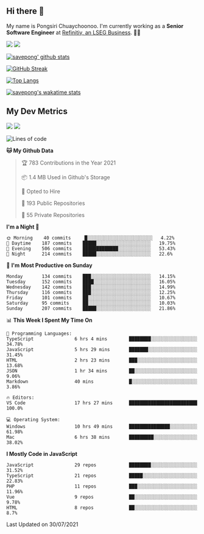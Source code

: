 ## Hi there 👋

My name is Pongsiri Chuaychoonoo. I'm currently working as a **Senior Software Engineer** at [Refinitiv, an LSEG Business](https://www.refinitiv.com). 👨‍💻

[<img src="https://img.shields.io/badge/savepong.com-%230077B5.svg?&style=for-the-badge&color=81e6d9" />](https://savepong.com)
[<img src="https://img.shields.io/badge/linkedin-%230077B5.svg?&style=for-the-badge&logo=linkedin&logoColor=white" />](https://www.linkedin.com/in/savepong)

[![savepong' github stats](https://github-readme-stats.vercel.app/api?username=savepong&show_icons=true&count_private=true&theme=gotham&hide_border=true&bg_color=00000000&text_color=768390FF)](https://savepong.com/posts/stats)

[![GitHub Streak](https://github-readme-streak-stats.herokuapp.com?user=savepong&theme=gotham&hide_border=true&background=00000000&dates=768390FF)](https://savepong.com/posts/stats)

[![Top Langs](https://github-readme-stats.vercel.app/api/top-langs/?username=savepong&layout=compact&langs_count=10&theme=gotham&hide_border=true&bg_color=00000000&text_color=768390FF)](https://savepong.com/posts/stats)

[![savepong's wakatime stats](https://github-readme-stats.vercel.app/api/wakatime?username=@savepong&layout=default&theme=gotham&hide_border=true&bg_color=00000000&text_color=768390FF)](https://savepong.com/posts/stats)

## My Dev Metrics

[![](https://komarev.com/ghpvc/?username=savepong&color=blue&label=Profile%20Views)](https://github.com/savepong)
[![](https://img.shields.io/github/followers/savepong?label=GitHub%20Followers)](https://github.com/savepong)

<!--START_SECTION:waka-->
![Lines of code](https://img.shields.io/badge/From%20Hello%20World%20I%27ve%20Written-9.1%20million%20lines%20of%20code-blue)

**🐱 My Github Data** 

> 🏆 783 Contributions in the Year 2021
 > 
> 📦 1.4 MB Used in Github's Storage 
 > 
> 💼 Opted to Hire
 > 
> 📜 193 Public Repositories 
 > 
> 🔑 55 Private Repositories  
 > 
**I'm a Night 🦉** 

```text
🌞 Morning    40 commits     █░░░░░░░░░░░░░░░░░░░░░░░░   4.22% 
🌆 Daytime    187 commits    █████░░░░░░░░░░░░░░░░░░░░   19.75% 
🌃 Evening    506 commits    █████████████░░░░░░░░░░░░   53.43% 
🌙 Night      214 commits    █████░░░░░░░░░░░░░░░░░░░░   22.6%

```
📅 **I'm Most Productive on Sunday** 

```text
Monday       134 commits    ███░░░░░░░░░░░░░░░░░░░░░░   14.15% 
Tuesday      152 commits    ████░░░░░░░░░░░░░░░░░░░░░   16.05% 
Wednesday    142 commits    ███░░░░░░░░░░░░░░░░░░░░░░   14.99% 
Thursday     116 commits    ███░░░░░░░░░░░░░░░░░░░░░░   12.25% 
Friday       101 commits    ██░░░░░░░░░░░░░░░░░░░░░░░   10.67% 
Saturday     95 commits     ██░░░░░░░░░░░░░░░░░░░░░░░   10.03% 
Sunday       207 commits    █████░░░░░░░░░░░░░░░░░░░░   21.86%

```


📊 **This Week I Spent My Time On** 

```text
💬 Programming Languages: 
TypeScript               6 hrs 4 mins        ████████░░░░░░░░░░░░░░░░░   34.78% 
JavaScript               5 hrs 29 mins       ███████░░░░░░░░░░░░░░░░░░   31.45% 
HTML                     2 hrs 23 mins       ███░░░░░░░░░░░░░░░░░░░░░░   13.68% 
JSON                     1 hr 34 mins        ██░░░░░░░░░░░░░░░░░░░░░░░   9.06% 
Markdown                 40 mins             █░░░░░░░░░░░░░░░░░░░░░░░░   3.86%

🔥 Editors: 
VS Code                  17 hrs 27 mins      █████████████████████████   100.0%

💻 Operating System: 
Windows                  10 hrs 49 mins      ███████████████░░░░░░░░░░   61.98% 
Mac                      6 hrs 38 mins       █████████░░░░░░░░░░░░░░░░   38.02%

```

**I Mostly Code in JavaScript** 

```text
JavaScript               29 repos            ████████░░░░░░░░░░░░░░░░░   31.52% 
TypeScript               21 repos            █████░░░░░░░░░░░░░░░░░░░░   22.83% 
PHP                      11 repos            ███░░░░░░░░░░░░░░░░░░░░░░   11.96% 
Vue                      9 repos             ██░░░░░░░░░░░░░░░░░░░░░░░   9.78% 
HTML                     8 repos             ██░░░░░░░░░░░░░░░░░░░░░░░   8.7%

```



 Last Updated on 30/07/2021
<!--END_SECTION:waka-->

<!--
**savepong/savepong** is a ✨ _special_ ✨ repository because its `README.md` (this file) appears on your GitHub profile.

Here are some ideas to get you started:

- 🔭 I’m currently working on WebComponents and TypeScript.
- 🌱 I’m currently learning ...
- 👯 I’m looking to collaborate on ...
- 🤔 I’m looking for help with ...
- 💬 Ask me about ...
- 📫 How to reach me: ...
- 😄 Pronouns: ...
- ⚡ Fun fact: ...
-->
